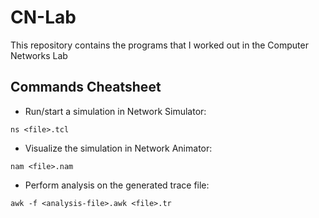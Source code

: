 # CN-Lab

This repository contains the programs that I worked out in the Computer Networks Lab

## Commands Cheatsheet

- Run/start a simulation in Network Simulator:

`ns <file>.tcl`

- Visualize the simulation in Network Animator:

`nam <file>.nam`

- Perform analysis on the generated trace file:

`awk -f <analysis-file>.awk <file>.tr`
